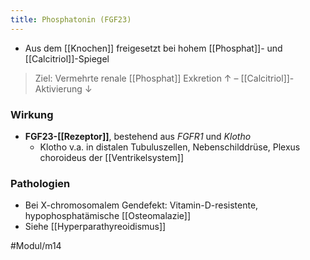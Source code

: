 ```yaml
---
title: Phosphatonin (FGF23)
---
```

- Aus dem [[Knochen]] freigesetzt bei hohem [[Phosphat]]- und [[Calcitriol]]-Spiegel

> Ziel: Vermehrte renale [[Phosphat]] Exkretion ↑ – [[Calcitriol]]-Aktivierung ↓ 
### Wirkung
- **FGF23-[[Rezeptor]]**, bestehend aus *FGFR1* und *Klotho*
	- Klotho v.a. in distalen Tubuluszellen, Nebenschilddrüse, Plexus choroideus der [[Ventrikelsystem]]

### Pathologien
- Bei X-chromosomalem Gendefekt: Vitamin-D-resistente, hypophosphatämische [[Osteomalazie]]
- Siehe [[Hyperparathyreoidismus]]

#Modul/m14 